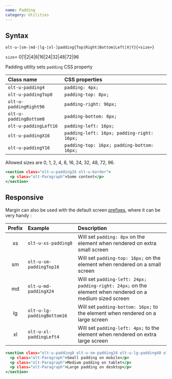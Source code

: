 ```yaml
---
name: Padding
category: Utilities
---
```


## Syntax

`olt-u-[sm-|md-|lg-|xl-]padding{Top|Right|Bottom|Left|X|Y}{<size>}`

`size`= 0|1|2|4|8|16|24|32|48|72|96


Padding utility sets `padding` CSS property

| Class name             | CSS properties                             |
|:-----------------------|:-------------------------------------------|
| `olt-u-padding4`       | `padding: 4px;`                            |
| `olt-u-paddingTop8`    | `padding-top: 8px;`                        |
| `olt-u-paddingRight96` | `padding-right: 96px;`                     |
| `olt-u-paddingBottom8` | `padding-bottom: 8px;`                     |
| `olt-u-paddingLeft16`  | `padding-left: 16px;`                      |
| `olt-u-paddingX16`     | `padding-left: 16px; padding-right: 16px;` |
| `olt-u-paddingY16`     | `padding-top: 16px; padding-bottom: 16px;` |

Allowed sizes are 0, 1, 2, 4, 8, 16, 24, 32, 48, 72, 96.

```example.html
<section class="olt-u-padding24 olt-u-border">
  <p class="olt-Paragraph">Some content</p>
</section>
```

## Responsive

Margin can also be used with the default screen [prefixes](/#screen), where
it can be very handy :

| Prefix | Example                   | Description                                                                                               |
|:------:|:--------------------------|:----------------------------------------------------------------------------------------------------------|
|     xs | `olt-u-xs-padding8`       | Will set `padding: 8px` on the element when rendered on extra small screen                                |
|     sm | `olt-u-sm-paddingTop16`   | Will set `padding-top: 16px;` on the element when rendered on a small screen                              |
|     md | `olt-u-md-paddingX24`     | Will set `padding-left: 24px; padding-right: 24px;` on the element when rendered on a medium sized screen |
|     lg | `olt-u-lg-paddingBottom16`| Will set `padding-bottom: 16px;` to the element when rendered on a large screen                           |
|     xl | `olt-u-xl-paddingLeft4`   | Will set `padding-left: 4px;` to the element when rendered on extra large screen                          |

```responsive.html
<section class="olt-u-padding8 olt-u-sm-padding24 olt-u-lg-padding48 olt-u-border">
  <p class="olt-Paragraph">Small padding on mobile</p>
  <p class="olt-Paragraph">Medium padding on tablet</p>
  <p class="olt-Paragraph">Large padding on desktop</p>
</section>
```
